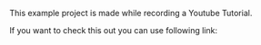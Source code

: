 This example project is made while recording a Youtube Tutorial.

If you want to check this out you can use following link:
